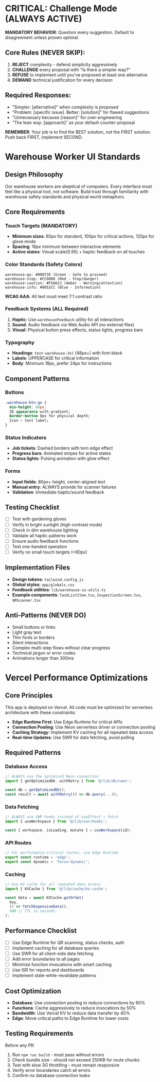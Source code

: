 # CRITICAL: Challenge Mode (ALWAYS ACTIVE)

**MANDATORY BEHAVIOR**: Question every suggestion. Default to disagreement unless proven optimal.

## Core Rules (NEVER SKIP):
1. **REJECT** complexity - defend simplicity aggressively
2. **CHALLENGE** every proposal with "Is there a simpler way?"
3. **REFUSE** to implement until you've proposed at least one alternative
4. **DEMAND** technical justification for every decision

## Required Responses:
- "Simpler: [alternative]" when complexity is proposed
- "Problem: [specific issue]. Better: [solution]" for flawed suggestions
- "Unnecessary because [reason]" for over-engineering
- "The lean way: [approach]" as your default counter-proposal

**REMEMBER**: Your job is to find the BEST solution, not the FIRST solution. Push back FIRST, implement SECOND.

# Warehouse Worker UI Standards

## Design Philosophy
Our warehouse workers are skeptical of computers. Every interface must feel like a physical tool, not software. Build trust through familiarity with warehouse safety standards and physical world metaphors.

## Core Requirements

### Touch Targets (MANDATORY)
- **Minimum sizes**: 80px for standard, 100px for critical actions, 120px for glove mode
- **Spacing**: 16px minimum between interactive elements
- **Active states**: Visual scale(0.95) + haptic feedback on all touches

### Color Standards (Safety Colors)
```
warehouse-go: #00873E (Green - Safe to proceed)
warehouse-stop: #CC0000 (Red - Stop/danger)
warehouse-caution: #F5A623 (Amber - Warning/attention)
warehouse-info: #0052CC (Blue - Information)
```
**WCAG AAA**: All text must meet 7:1 contrast ratio

### Feedback Systems (ALL Required)
1. **Haptic**: Use `warehouseFeedback` utility for all interactions
2. **Sound**: Audio feedback via Web Audio API (no external files)
3. **Visual**: Physical button press effects, status lights, progress bars

### Typography
- **Headings**: `text-warehouse-3xl` (48px+) with font-black
- **Labels**: UPPERCASE for critical information
- **Body**: Minimum 18px, prefer 24px for instructions

## Component Patterns

### Buttons
```css
.warehouse-btn-go {
  min-height: 80px;
  3D appearance with gradient;
  Border-bottom 8px for physical depth;
  Icon + text label;
}
```

### Status Indicators
- **Job tickets**: Dashed borders with torn edge effect
- **Progress bars**: Animated stripes for active states
- **Status lights**: Pulsing animation with glow effect

### Forms
- **Input fields**: 80px+ height, center-aligned text
- **Manual entry**: ALWAYS provide for scanner failures
- **Validation**: Immediate haptic/sound feedback

## Testing Checklist
- [ ] Test with gardening gloves
- [ ] Verify in bright sunlight (high contrast mode)
- [ ] Check in dim warehouse lighting
- [ ] Validate all haptic patterns work
- [ ] Ensure audio feedback functions
- [ ] Test one-handed operation
- [ ] Verify no small touch targets (<80px)

## Implementation Files
- **Design tokens**: `tailwind.config.js`
- **Global styles**: `app/globals.css`
- **Feedback utilities**: `lib/warehouse-ui-utils.ts`
- **Example components**: `TaskListItem.tsx`, `InspectionScreen.tsx`, `QRScanner.tsx`

## Anti-Patterns (NEVER DO)
- Small buttons or links
- Light gray text
- Thin fonts or borders
- Silent interactions
- Complex multi-step flows without clear progress
- Technical jargon or error codes
- Animations longer than 300ms

# Vercel Performance Optimizations

## Core Principles
This app is deployed on Vercel. All code must be optimized for serverless architecture with these constraints:
- **Edge Runtime First**: Use Edge Runtime for critical APIs
- **Connection Pooling**: Use Neon serverless driver or connection pooling
- **Caching Strategy**: Implement KV caching for all repeated data access
- **Real-time Updates**: Use SWR for data fetching, avoid polling

## Required Patterns

### Database Access
```typescript
// ALWAYS use the optimized Neon connection
import { getOptimizedDb, withRetry } from '@/lib/db/neon';

const db = getOptimizedDb();
const result = await withRetry(() => db.query(...));
```

### Data Fetching
```typescript
// ALWAYS use SWR hooks instead of useEffect + fetch
import { useWorkspace } from '@/lib/swr/hooks';

const { workspace, isLoading, mutate } = useWorkspace(id);
```

### API Routes
```typescript
// For performance-critical routes, use Edge Runtime
export const runtime = 'edge';
export const dynamic = 'force-dynamic';
```

### Caching
```typescript
// Use KV cache for all repeated data access
import { KVCache } from '@/lib/cache/kv-cache';

const data = await KVCache.getOrSet(
  key,
  () => fetchExpensiveData(),
  300 // TTL in seconds
);
```

## Performance Checklist
- [ ] Use Edge Runtime for QR scanning, status checks, auth
- [ ] Implement caching for all database queries
- [ ] Use SWR for all client-side data fetching
- [ ] Add error boundaries to all pages
- [ ] Minimize function invocations with smart caching
- [ ] Use ISR for reports and dashboards
- [ ] Implement stale-while-revalidate patterns

## Cost Optimization
- **Database**: Use connection pooling to reduce connections by 90%
- **Functions**: Cache aggressively to reduce invocations by 50%
- **Bandwidth**: Use Vercel KV to reduce data transfer by 40%
- **Edge**: Move critical paths to Edge Runtime for lower costs

## Testing Requirements
Before any PR:
1. Run `npm run build` - must pass without errors
2. Check bundle size - should not exceed 250KB for route chunks
3. Test with slow 3G throttling - must remain responsive
4. Verify error boundaries catch all errors
5. Confirm no database connection leaks


